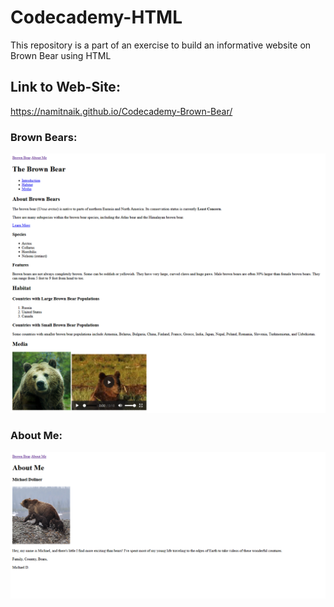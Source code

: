 # Codecademy-HTML
This repository is a part of an exercise to build an informative website on Brown Bear using HTML

## Link to Web-Site:
https://namitnaik.github.io/Codecademy-Brown-Bear/

### Brown Bears:

![Brown Bears](https://github.com/NamitNaik/Codecademy-Brown-Bear/blob/main/Screenshot_2020-12-17%20Brown%20Bears.png)
### About Me:

![About Me](https://github.com/NamitNaik/Codecademy-Brown-Bear/blob/main/Screenshot_2020-12-17%20About%20Me.png)

